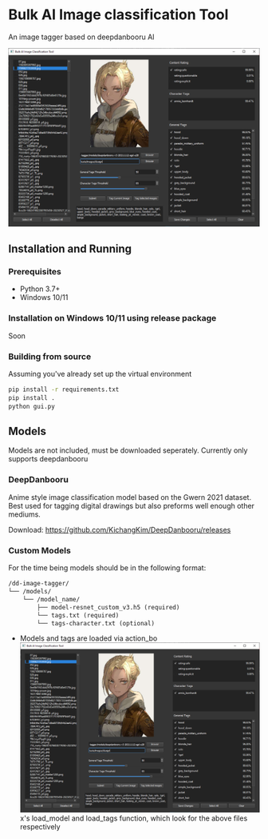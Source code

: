 # Bulk AI Image classification Tool

An image tagger based on deepdanbooru AI

![](img.png)

## Installation and Running
### Prerequisites
+ Python 3.7+
+ Windows 10/11
### Installation on Windows 10/11 using release package
Soon

### Building from source
Assuming you've already set up the virtual environment
```bash
pip install -r requirements.txt
pip install .
python gui.py
```
## Models
Models are not included, must be downloaded seperately. Currently only supports deepdanbooru

### DeepDanbooru
Anime style image classification model based on the Gwern 2021 dataset. Best used for tagging digital drawings but also preforms well enough other mediums.

Download: https://github.com/KichangKim/DeepDanbooru/releases

### Custom Models
For the time being models should be in the following format:
```
/dd-image-tagger/
└── /models/
    └── /model_name/
        ├── model-resnet_custom_v3.h5 (required)
        └── tags.txt (required)
        └── tags-character.txt (optional)
```
- Models and tags are loaded via action_bo![img_1.png](img.png)x's load_model and load_tags function, which look for the above files respectively